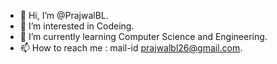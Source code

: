 - 👋 Hi, I’m @PrajwalBL.
- 👀 I’m interested in Codeing.
- 🌱 I’m currently learning Computer Science and Engineering.
- 📫 How to reach me : mail-id prajwalbl26@gmail.com.

<!---
PrajwalBL/PrajwalBL is a ✨ special ✨ repository because its `README.md` (this file) appears on your GitHub profile.
You can click the Preview link to take a look at your changes.
--->
